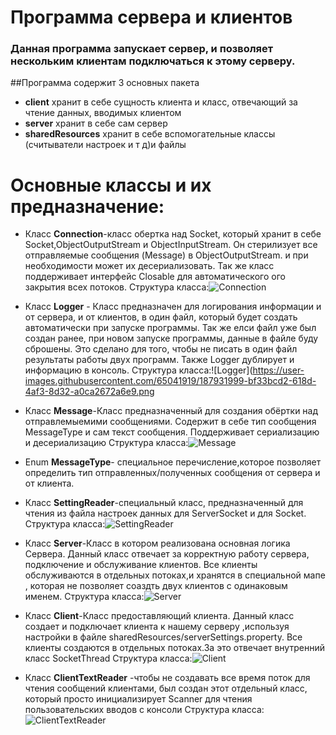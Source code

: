 <h1>Программа сервера и клиентов</h1>

<h3>Данная программа запускает сервер, и позволяет нескольким клиентам подключаться к этому серверу.
</h3>

##Программа содержит 3 основных пакета
- **client** хранит в себе сущность клиента и класс, отвечающий за
  чтение данных, вводимых клиентом
- **server** хранит в себе сам сервер
- **sharedResources** хранит в себе вспомогательные классы (считыватели настроек и т д)и файлы
##
# Основные классы и их предназначение:

- Класс **Connection**-класс обертка над Socket, который хранит в себе Socket,ObjectOutputStream и ObjectInputStream. Он
  стерилизует все отправляемые сообщения (Message) в ObjectOutputStream. и при необходимости может их десериализовать.
  Так же класс поддерживает интерфейс Closable для автоматического ого закрытия всех потоков. Структура
  класса:![Connection](https://user-images.githubusercontent.com/65041919/187931805-f041cb7e-b0f7-49ba-bcb9-3cee011c61b2.png)

- Класс **Logger**  - Класс предназначен для логирования информации и от сервера, и от клиентов, в один файл, который
  будет создать автоматически при запуске программы. Так же елси файл уже был создан ранее, при новом запуске программы,
  данные в файле буду сброшены. Это сделано для того, чтобы не писать в один файл результаты работы двух программ. Также
  Logger дублирует и информацию в консоль. Структура класса:![Logger](https://user-images.githubusercontent.com/65041919/187931999-bf33bcd2-618d-4af3-8d32-a0ca2672a6e9.png

- Класс **Message**-Класс предназначенный для создания обёртки над отправлемыемими сообщениями. Содержит в себе тип
  сообщения MessageType и сам текст сообщения. Поддерживает сериализацию и десериализацию Структура
  класса:![Message](https://user-images.githubusercontent.com/65041919/187932725-47354fda-7585-4039-8477-7d4b4736a006.png)

- Enum **MessageType**- специальное перечисление,которое позволяет определить тип отправленных/полученных сообщения от
  сервера и от клиента.
- Класс **SettingReader**-специальный класс, предназначенный для чтения из файла настроек данных для ServerSocket и для
  Socket. Структура класса:![SettingReader](https://user-images.githubusercontent.com/65041919/187932813-914723f1-63a4-44d1-a32f-0cc079098aca.png)

- Класс **Server**-Класс в котором реализована основная логика Сервера. Данный класс отвечает за корректную работу
  сервера, подключение и обслуживание клиентов. Все клиенты обслуживаются в отдельных потоках,и хранятся в специальной
  мапе , которая не позволяет соаздть двух клиентов с одинаковым именем. Структура класса:![Server](https://user-images.githubusercontent.com/65041919/187932852-1f08d3ec-37aa-43a5-8e4d-3ebe89c93623.png)

- Класс **Client**-Класс предоставляющий клиента. Данный класс создает и подключает клиента к нашему серверу ,используя
  настройки в файле sharedResources/serverSettings.property. Все клиенты создаются в отдельных потоках.За это отвечает
  внутренний класс SocketThread Структура класса:![Client](https://user-images.githubusercontent.com/65041919/187932910-35802e61-85be-4aae-817e-5c290eaeb216.png)

- Класс **ClientTextReader** -чтобы не создавать все время поток для
  чтения сообщений клиентами, был создан этот отдельный класс,
  который просто инициализирует Scanner для чтения пользовательских вводов с консоли
  Структура класса:![ClientTextReader](https://user-images.githubusercontent.com/65041919/187932979-6dafe71b-1f17-432b-a80a-95671dc1bc8f.png)

